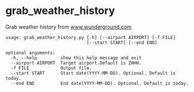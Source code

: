 # grab_weather_history
Grab weather history from www.wunderground.com

    usage: grab_weather_history.py [-h] [--airport AIRPORT] [-f FILE]
                                   [--start START] [--end END]

    optional arguments:
      -h, --help         show this help message and exit
      --airport AIRPORT  Target airport.Default is ZHHH.
      -f FILE            Output file.
      --start START      Start date(YYYY-MM-DD). Optional. Default is today.
      --end END          End date(YYYY-MM-DD). Optional. Default is today.
